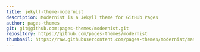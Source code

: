 ```yaml
---
title: jekyll-theme-modernist
description: Modernist is a Jekyll theme for GitHub Pages
author: pages-themes
git: git@github.com:pages-themes/modernist.git
repository: https://github.com/pages-themes/modernist
thumbnail: https://raw.githubusercontent.com/pages-themes/modernist/master/thumbnail.png
---
```

